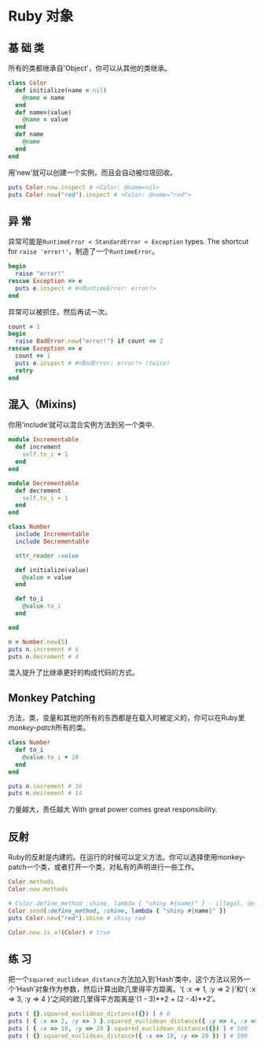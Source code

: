 Ruby 对象
============

基 础 类
-----------

所有的类都继承自'Object'，你可以从其他的类继承。

``` ruby
class Color
  def initialize(name = nil)
    @name = name
  end
  def name=(value)
    @name = value
  end
  def name
    @name
  end
end
```

用‘new’就可以创建一个实例，而且会自动被垃圾回收。

``` ruby
puts Color.new.inspect # <Color: @name=nil>
puts Color.new("red").inspect # <Color: @name="red">
```

异 常
----------

异常可能是`RuntimeError < StandardError < Exception` types. The shortcut for `raise 'error!'`，制造了一个`RuntimeError`。

``` ruby
begin
  raise "error!"
rescue Exception => e
  puts e.inspect # #<RuntimeError: error!>
end
```

异常可以被抓住，然后再试一次。

``` ruby
count = 1
begin
  raise BadError.new("error!") if count <= 2
rescue Exception => e
  count += 1
  puts e.inspect # #<BadError: error!> (twice)
  retry
end
```

混入（Mixins)
------

你用‘include’就可以混合实例方法到另一个类中.

``` ruby
module Incrementable
  def increment
    self.to_i + 1
  end
end

module Decrementable
  def decrement
    self.to_i - 1
  end
end

class Number
  include Incrementable
  include Decrementable

  attr_reader :value

  def initialize(value)
    @value = value
  end

  def to_i
    @value.to_i
  end

end

n = Number.new(5)
puts n.increment # 6
puts n.decrement # 4
```

混入提升了比继承更好的构成代码的方式。

Monkey Patching
---------------

方法，类，变量和其他的所有的东西都是在载入时被定义的，你可以在Ruby里*monkey-patch*所有的类。

``` ruby
class Number
  def to_i
    @value.to_i + 10
  end
end

puts n.increment # 16
puts n.decrement # 14
```

力量越大，责任越大
With great power comes great responsibility.

反射
----------

Ruby的反射是内建的。在运行的时候可以定义方法。你可以选择使用monkey-patch一个类，或者打开一个类，对私有的声明进行一些工作。

``` ruby
Color.methods
Color.new.methods

# Color.define_method :shine, lambda { "shiny #{name}" } - illegal, define_method is private
Color.send(:define_method, :shine, lambda { "shiny #{name}" })
puts Color.new("red").shine # shiny red

Color.new.is_a?(Color) # true
```

练 习
--------

把一个`squared_euclidean_distance`方法加入到‘Hash’类中，这个方法以另外一个‘Hash’对象作为参数，然后计算出欧几里得平方距离。‘{ :x => 1, :y => 2 }’和‘{ :x => 3, :y => 4 }’之间的欧几里得平方距离是‘(1 - 3)**2 + (2 - 4)**2’。

``` ruby
puts ( {}.squared_euclidean_distance({}) ) # 0
puts ( { :x => 2, :y => 3 }.squared_euclidean_distance({ :y => 4, :x => 5 }) ) # 10
puts ( { :x => 10, :y => 20 }.squared_euclidean_distance({}) ) # 500
puts ( {}.squared_euclidean_distance({ :x => 10, :y => 20 }) ) # 500
```

